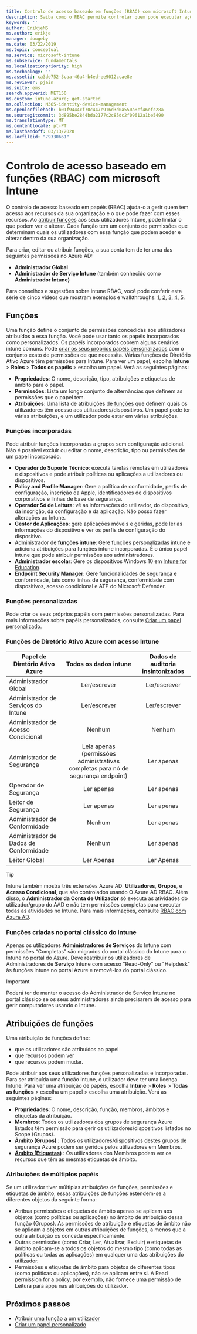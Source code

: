 ```yaml
---
title: Controlo de acesso baseado em funções (RBAC) com microsoft Intune
description: Saiba como o RBAC permite controlar quem pode executar ações e fazer alterações no Microsoft Intune.
keywords: ''
author: ErikjeMS
ms.author: erikje
manager: dougeby
ms.date: 03/22/2019
ms.topic: conceptual
ms.service: microsoft-intune
ms.subservice: fundamentals
ms.localizationpriority: high
ms.technology: ''
ms.assetid: ca3de752-3caa-46a4-b4ed-ee9012ccae8e
ms.reviewer: pjain
ms.suite: ems
search.appverid: MET150
ms.custom: intune-azure; get-started
ms.collection: M365-identity-device-management
ms.openlocfilehash: b01f9444cf70c447c916d3d0a550a8cf46efc28a
ms.sourcegitcommit: 3d895be2844bda2177c2c85dc2f09612a1be5490
ms.translationtype: MT
ms.contentlocale: pt-PT
ms.lasthandoff: 03/13/2020
ms.locfileid: "79330661"
---
```

# <a name="role-based-access-control-rbac-with-microsoft-intune"></a>Controlo de acesso baseado em funções (RBAC) com microsoft Intune

O controlo de acesso baseado em papéis (RBAC) ajuda-o a gerir quem tem acesso aos recursos da sua organização e o que pode fazer com esses recursos.  Ao [atribuir funções](assign-role.md) aos seus utilizadores Intune, pode limitar o que podem ver e alterar. Cada função tem um conjunto de permissões que determinam quais os utilizadores com essa função que podem aceder e alterar dentro da sua organização.

Para criar, editar ou atribuir funções, a sua conta tem de ter uma das seguintes permissões no Azure AD:
- **Administrador Global**
- **Administrador de Serviço Intune** (também conhecido como **Administrador Intune)**

Para conselhos e sugestões sobre intune RBAC, você pode conferir esta série de cinco vídeos que mostram exemplos e walkthroughs: [1](https://www.youtube.com/watch?v=5deXLMLcnKY), [2](https://www.youtube.com/watch?v=38dnMBLuxbQ), [3](https://www.youtube.com/watch?v=6vqg9cAkMbY), [4](https://www.youtube.com/watch?v=5yOLajFFMHE), [5](https://www.youtube.com/watch?v=P5DDvsSF4Wk).

## <a name="roles"></a>Funções
Uma função define o conjunto de permissões concedidas aos utilizadores atribuídos a essa função.
Você pode usar tanto os papéis incorporados como personalizados. Os papéis incorporados cobrem alguns cenários intune comuns. Pode [criar os seus próprios papéis personalizados](create-custom-role.md) com o conjunto exato de permissões de que necessita. Várias funções de Diretório Ativo Azure têm permissões para Intune.
Para ver um papel, escolha **Intune** > **Roles** > **Todos os papéis** > escolha um papel. Verá as seguintes páginas:

- **Propriedades**: O nome, descrição, tipo, atribuições e etiquetas de âmbito para o papel. 
- **Permissões**: Lista um longo conjunto de alternâncias que definem as permissões que o papel tem.
- **Atribuições**: Uma lista de atribuições de [funções]( assign-role.md) que definem quais os utilizadores têm acesso aos utilizadores/dispositivos. Um papel pode ter várias atribuições, e um utilizador pode estar em várias atribuições.

### <a name="built-in-roles"></a>Funções incorporadas
Pode atribuir funções incorporadas a grupos sem configuração adicional. Não é possível excluir ou editar o nome, descrição, tipo ou permissões de um papel incorporado.

- **Operador do Suporte Técnico**: executa tarefas remotas em utilizadores e dispositivos e pode atribuir políticas ou aplicações a utilizadores ou dispositivos.
- **Policy and Profile Manager**: Gere a política de conformidade, perfis de configuração, inscrição da Apple, identificadores de dispositivos corporativos e linhas de base de segurança.
- **Operador Só de Leitura**: vê as informações do utilizador, do dispositivo, da inscrição, da configuração e da aplicação. Não posso fazer alterações ao Intune.
- **Gestor de Aplicações**: gere aplicações móveis e geridas, pode ler as informações do dispositivo e ver os perfis de configuração do dispositivo.
- Administrador de **funções intune**: Gere funções personalizadas intune e adiciona atribuições para funções intune incorporadas. É o único papel intune que pode atribuir permissões aos administradores.
- **Administrador escolar**: Gere os dispositivos Windows 10 em [Intune for Education](introduction-intune-education.md).
- **Endpoint Security Manager**: Gere funcionalidades de segurança e conformidade, tais como linhas de segurança, conformidade com dispositivos, acesso condicional e ATP do Microsoft Defender.

### <a name="custom-roles"></a>Funções personalizadas
Pode criar os seus próprios papéis com permissões personalizadas. Para mais informações sobre papéis personalizados, consulte [Criar um papel personalizado.](create-custom-role.md)

### <a name="azure-active-directory-roles-with-intune-access"></a>Funções de Diretório Ativo Azure com acesso Intune
| Papel de Diretório Ativo Azure | Todos os dados intune | Dados de auditoria insintonizados |
| --- | :---: | :---: |
| Administrador Global | Ler/escrever | Ler/escrever |
| Administrador de Serviços do Intune | Ler/escrever | Ler/escrever |
| Administrador de Acesso Condicional | Nenhum | Nenhum |
| Administrador de Segurança | Leia apenas (permissões administrativas completas para nó de segurança endpoint) | Ler apenas |
| Operador de Segurança | Ler apenas | Ler apenas |
| Leitor de Segurança | Ler apenas | Ler apenas |
| Administrador de Conformidade | Nenhum | Ler apenas |
| Administrador de Dados de Conformidade | Nenhum | Ler apenas |
| Leitor Global | Ler Apenas | Ler Apenas |

> [!TIP]
> Intune também mostra três extensões Azure AD: **Utilizadores**, **Grupos**, e **Acesso Condicional**, que são controlados usando O Azure AD RBAC. Além disso, o **Administrador da Conta de Utilizador** só executa as atividades do utilizador/grupo do AAD e não tem permissões completas para executar todas as atividades no Intune. Para mais informações, consulte [RBAC com Azure AD](https://docs.microsoft.com/azure/active-directory/active-directory-assign-admin-roles).
### <a name="roles-created-in-the-intune-classic-portal"></a>Funções criadas no portal clássico do Intune
Apenas os utilizadores **Administradores de Serviços** do Intune com permissões “Completas” são migrados do portal clássico do Intune para o Intune no portal do Azure. Deve reatribuir os utilizadores de Administradores de **Serviço** Intune com acesso "Read-Only" ou "Helpdesk" às funções Intune no portal Azure e removê-los do portal clássico.
> [!IMPORTANT]
> Poderá ter de manter o acesso do Administrador de Serviço Intune no portal clássico se os seus administradores ainda precisarem de acesso para gerir computadores usando o Intune.

## <a name="role-assignments"></a>Atribuições de funções
Uma atribuição de funções define:

- que os utilizadores são atribuídos ao papel
- que recursos podem ver
- que recursos podem mudar.

Pode atribuir aos seus utilizadores funções personalizadas e incorporadas. Para ser atribuída uma função Intune, o utilizador deve ter uma licença Intune.
Para ver uma atribuição de papéis, escolha **Intune** > **Roles** > **Todas as funções** > escolha um papel > escolha uma atribuição. Verá as seguintes páginas:

- **Propriedades**: O nome, descrição, função, membros, âmbitos e etiquetas da atribuição.
- **Membros**: Todos os utilizadores dos grupos de segurança Azure listados têm permissão para gerir os utilizadores/dispositivos listados no Scope (Grupos).
- **Âmbito (Grupos)** : Todos os utilizadores/dispositivos destes grupos de segurança Azure podem ser geridos pelos utilizadores em Membros.
- **[Âmbito (Etiquetas)](scope-tags.md)** : Os utilizadores dos Membros podem ver os recursos que têm as mesmas etiquetas de âmbito.

### <a name="multiple-role-assignments"></a>Atribuições de múltiplos papéis
Se um utilizador tiver múltiplas atribuições de funções, permissões e etiquetas de âmbito, essas atribuições de funções estendem-se a diferentes objetos da seguinte forma:

- Atribua permissões e etiquetas de âmbito apenas se aplicam aos objetos (como políticas ou aplicações) no âmbito de atribuição dessa função (Grupos). As permissões de atribuição e etiquetas de âmbito não se aplicam a objetos em outras atribuições de funções, a menos que a outra atribuição os conceda especificamente.
- Outras permissões (como Criar, Ler, Atualizar, Excluir) e etiquetas de âmbito aplicam-se a todos os objetos do mesmo tipo (como todas as políticas ou todas as aplicações) em qualquer uma das atribuições do utilizador.
- Permissões e etiquetas de âmbito para objetos de diferentes tipos (como políticas ou aplicações), não se aplicam entre si. A Read permission for a policy, por exemplo, não fornece uma permissão de Leitura para apps nas atribuições do utilizador.

## <a name="next-steps"></a>Próximos passos
- [Atribuir uma função a um utilizador](assign-role.md)
- [Criar um papel personalizado](create-custom-role.md)
